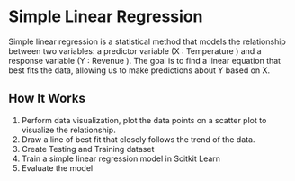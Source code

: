 <!DOCTYPE html>
<html>
<head>
</head>
<body>

<h1>Simple Linear Regression</h1>

<p>Simple linear regression is a statistical method that models the relationship between two variables: a predictor variable (X : Temperature ) and a response variable (Y : Revenue ). The goal is to find a linear equation that best fits the data, allowing us to make predictions about Y based on X.</p>

<h2>How It Works</h2>

<ol>
  <li>Perform data visualization, plot the data points on a scatter plot to visualize the relationship.</li>
  <li>Draw a line of best fit that closely follows the trend of the data.</li>
  <li>Create Testing and Training dataset</li>
  <li>Train a simple linear regression model in Scitkit Learn</li>
  <li>Evaluate the model</li>
</ol>


</body>
</html>
